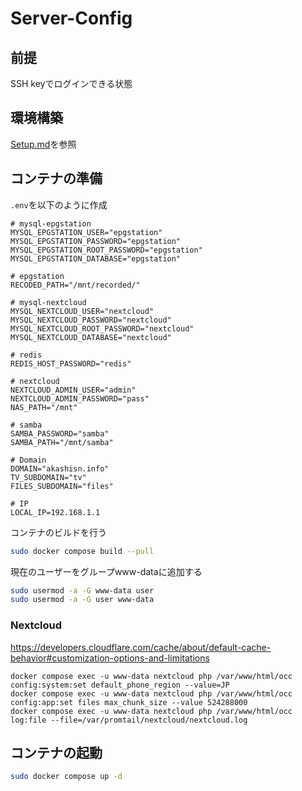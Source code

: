 # Server-Config

## 前提
SSH keyでログインできる状態

## 環境構築
[Setup.md](docs/Setup.md)を参照

## コンテナの準備

`.env`を以下のように作成
```env
# mysql-epgstation
MYSQL_EPGSTATION_USER="epgstation"
MYSQL_EPGSTATION_PASSWORD="epgstation"
MYSQL_EPGSTATION_ROOT_PASSWORD="epgstation"
MYSQL_EPGSTATION_DATABASE="epgstation"

# epgstation
RECODED_PATH="/mnt/recorded/"

# mysql-nextcloud
MYSQL_NEXTCLOUD_USER="nextcloud"
MYSQL_NEXTCLOUD_PASSWORD="nextcloud"
MYSQL_NEXTCLOUD_ROOT_PASSWORD="nextcloud"
MYSQL_NEXTCLOUD_DATABASE="nextcloud"

# redis
REDIS_HOST_PASSWORD="redis"

# nextcloud
NEXTCLOUD_ADMIN_USER="admin"
NEXTCLOUD_ADMIN_PASSWORD="pass"
NAS_PATH="/mnt"

# samba
SAMBA_PASSWORD="samba"
SAMBA_PATH="/mnt/samba"

# Domain
DOMAIN="akashisn.info"
TV_SUBDOMAIN="tv"
FILES_SUBDOMAIN="files"

# IP
LOCAL_IP=192.168.1.1
```

コンテナのビルドを行う

```bash
sudo docker compose build --pull
```

現在のユーザーをグループwww-dataに追加する

```bash
sudo usermod -a -G www-data user
sudo usermod -a -G user www-data
```

### Nextcloud

https://developers.cloudflare.com/cache/about/default-cache-behavior#customization-options-and-limitations

```
docker compose exec -u www-data nextcloud php /var/www/html/occ config:system:set default_phone_region --value=JP
docker compose exec -u www-data nextcloud php /var/www/html/occ config:app:set files max_chunk_size --value 524288000
docker compose exec -u www-data nextcloud php /var/www/html/occ log:file --file=/var/promtail/nextcloud/nextcloud.log
```

## コンテナの起動

```bash
sudo docker compose up -d
```
